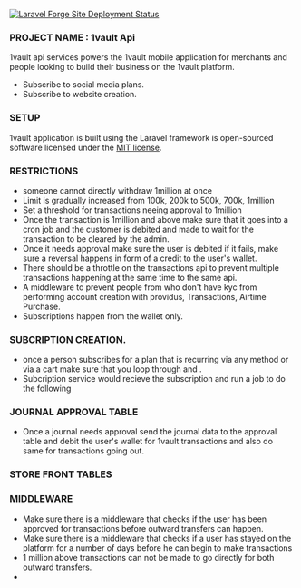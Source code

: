 
[![Laravel Forge Site Deployment Status](https://img.shields.io/endpoint?url=https%3A%2F%2Fforge.laravel.com%2Fsite-badges%2F7c4e2ab4-3b31-4579-9f11-fd67b867b67f%3Fdate%3D1%26commit%3D1&style=plastic)](https://forge.laravel.com/servers/734550/sites/2161996)

### PROJECT NAME :  1vault Api

1vault api services powers the 1vault mobile application for merchants and people looking to build their business on the 1vault platform.

- Subscribe to social media plans.
- Subscribe to website creation.

### SETUP

1vault application is built using the Laravel framework is open-sourced software licensed under the [MIT license](https://opensource.org/licenses/MIT).

### RESTRICTIONS

* someone cannot directly withdraw 1million at once
* Limit is gradually increased from 100k, 200k to 500k, 700k, 1million
* Set a threshold for transactions neeing approval to 1million 
* Once the transaction is 1million and above make sure that it goes into a cron job and the customer is debited and made to wait for the transaction to be cleared by the admin.
* Once it needs approval make sure the user is debited if it fails, make sure a reversal happens in form of a credit to the user's wallet.
* There should be a throttle on the transactions api to prevent multiple transactions happening at the same time to the same api.
* A middleware to prevent people from who don't have kyc from performing account creation with providus, Transactions, Airtime Purchase.
* Subscriptions happen from the wallet only.

### SUBCRIPTION CREATION.
* once a person subscribes for a plan that is recurring via any method or via a cart make sure that you loop through and .
* Subcription service would recieve the subscription and run a job to do the following

### JOURNAL APPROVAL TABLE
* Once a journal needs approval send the journal data to the approval table and debit the user's wallet for 1vault transactions and also do same for transactions going out.

### STORE FRONT TABLES

### MIDDLEWARE 
* Make sure there is a middleware that checks if the user has been approved for transactions before outward transfers can happen.
* Make sure there is a middleware that checks if a user has stayed on the platform for a number of days before he can begin to make transactions
* 1 million above transactions can not be made to go directly for both outward transfers.
* 
